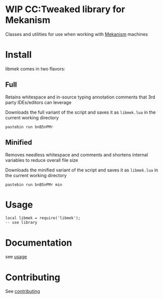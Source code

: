 # WIP CC:Tweaked library for Mekanism
Classes and utilities for use when working with [Mekanism](https://www.curseforge.com/minecraft/mc-mods/mekanism) machines

# Install
libmek comes in two flavors:

## Full
Retains whitespace and in-source typing annotation comments that 3rd party IDEs/editors can leverage

Downloads the full variant of the script and saves it as `libmek.lua` in the current working directory
```
pastebin run bnB5nPMr
```

## Minified
Removes needless whitespace and comments and shortens internal variables to reduce overall file size

Downloads the minified variant of the script and saves it as `libmek.lua` in the current working directory
```
pastebin run bnB5nPMr min
```

# Usage
```
local libmek = require('libmek');
-- use library
```

# Documentation
see [usage](./docs/usage/readme.md)

# Contributing
See [contributing](./docs/contributing/readme.md)

